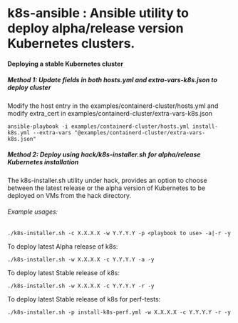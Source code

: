 # k8s-ansible : Ansible utility to deploy alpha/release version Kubernetes clusters.

#### Deploying a stable Kubernetes cluster

##### Method 1: Update fields in both hosts.yml and extra-vars-k8s.json to deploy cluster

Modify the host entry in the examples/containerd-cluster/hosts.yml and modify extra_cert in examples/containerd-cluster/extra-vars-k8s.json
```shell script
ansible-playbook -i examples/containerd-cluster/hosts.yml install-k8s.yml --extra-vars "@examples/containerd-cluster/extra-vars-k8s.json"
```

##### Method 2: Deploy using hack/k8s-installer.sh for alpha/release Kubernetes installation
The k8s-installer.sh utility under hack, provides an option to choose between the latest release or the alpha version of Kubernetes to be deployed on VMs from the hack directory.
###### Example usages:
```shell
./k8s-installer.sh -c X.X.X.X -w Y.Y.Y.Y -p <playbook to use> -a|-r -y
```
To deploy latest Alpha release of k8s:
```shell
./k8s-installer.sh -w X.X.X.X -c Y.Y.Y.Y -a -y
```
To deploy latest Stable release of k8s:
```shell
./k8s-installer.sh -w X.X.X.X -c Y.Y.Y.Y -r -y
```
To deploy latest Stable release of k8s for perf-tests:
```shell
./k8s-installer.sh -p install-k8s-perf.yml -w X.X.X.X -c Y.Y.Y.Y -r -y
```


